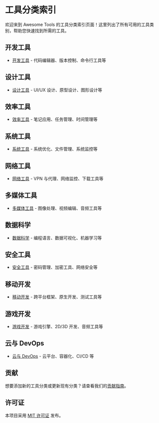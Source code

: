 # 工具分类索引

欢迎来到 Awesome Tools 的工具分类索引页面！这里列出了所有可用的工具类别，帮助您快速找到所需的工具。

## 开发工具

- [开发工具](development.md) - 代码编辑器、版本控制、命令行工具等

## 设计工具

- [设计工具](design.md) - UI/UX 设计、原型设计、图形设计等

## 效率工具

- [效率工具](productivity.md) - 笔记应用、任务管理、时间管理等

## 系统工具

- [系统工具](system.md) - 系统优化、文件管理、系统监控等

## 网络工具

- [网络工具](network.md) - VPN 与代理、网络监控、下载工具等

## 多媒体工具

- [多媒体工具](media.md) - 图像处理、视频编辑、音频工具等

## 数据科学

- [数据科学](data-science.md) - 编程语言、数据可视化、机器学习等

## 安全工具

- [安全工具](security.md) - 密码管理、加密工具、网络安全等

## 移动开发

- [移动开发](mobile-dev.md) - 跨平台框架、原生开发、测试工具等

## 游戏开发

- [游戏开发](game-dev.md) - 游戏引擎、2D/3D 开发、音频工具等

## 云与 DevOps

- [云与 DevOps](cloud-devops.md) - 云平台、容器化、CI/CD 等

## 贡献

想要添加新的工具分类或更新现有分类？请查看我们的[贡献指南](../../CONTRIBUTING.md)。

## 许可证

本项目采用 [MIT 许可证](../../LICENSE) 发布。

